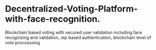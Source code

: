 # Decentralized-Voting-Platform-with-face-recognition.
Blockchain based voting with secured user validation including face recognizing and validation, otp based authentication, blockchain level of vote proccessing
